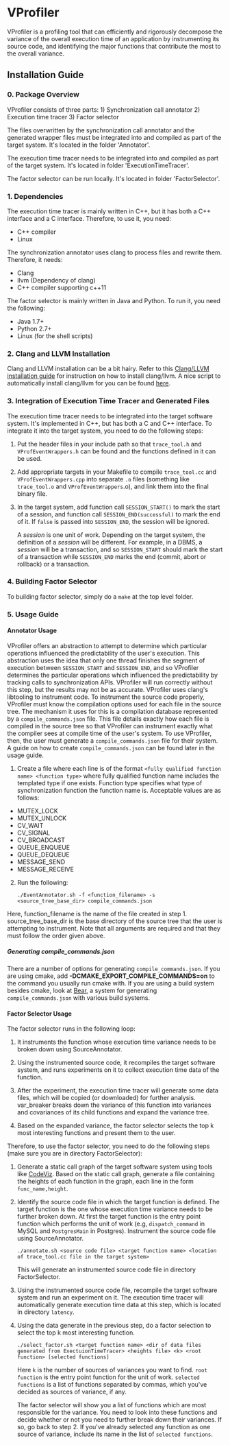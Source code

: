 # VProfiler

VProfiler is a profiling tool that can efficiently and rigorously decompose the variance of the overall execution time of an application by instrumenting its source code, and identifying the major functions that contribute the most to the overall variance.


## Installation Guide

### 0. Package Overview

VProfiler consists of three parts: 1) Synchronization call annotator 2) Execution time tracer 3) Factor selector

The files overwritten by the synchronization call annotator and the generated wrapper files must be integrated into and compiled as part of the target system.  It's located in the folder 'Annotator'.

The execution time tracer needs to be integrated into and compiled as part of the target system. It's located in folder 'ExecutionTimeTracer'.

The factor selector can be run locally. It's located in folder 'FactorSelector'.

### 1. Dependencies

The execution time tracer is mainly written in C++, but it has both a C++ interface and a C interface. Therefore, to use it, you need:

* C++ compiler
* Linux

The synchronization annotator uses clang to process files and rewrite them.  Therefore, it needs:
* Clang
* llvm (Dependency of clang)
* C++ compiler supporting c++11

The factor selector is mainly written in Java and Python. To run it, you need the following:

* Java 1.7+
* Python 2.7+
* Linux (for the shell scripts)

### 2. Clang and LLVM Installation
Clang and LLVM installation can be a bit hairy.  Refer to this [Clang/LLVM installation guide](https://clang.llvm.org/get_started.html) for instruction on how to install clang/llvm.  A nice script to automatically install clang/llvm for you can be found [here](https://github.com/rsmmr/install-clang).

### 3. Integration of Execution Time Tracer and Generated Files

The execution time tracer needs to be integrated into the target software system. It's implemented in C++, but has both a C and C++ interface. To integrate it into the target system, you need to do the following steps:

1. Put the header files in your include path so that `trace_tool.h` and `VProfEventWrappers.h` can be found and the functions defined in it can be used.

2. Add appropriate targets in your Makefile to compile `trace_tool.cc` and `VProfEventWrappers.cpp` into separate `.o` files (something like `trace_tool.o` and `VProfEventWrappers`.o), and link them into the final binary file.

3. In the target system, add function call `SESSION_START()` to mark the start of a session, and function call `SESSION_END(successful)` to mark the end of it. If `false` is passed into `SESSION_END`, the session will be ignored.

   A *session* is one unit of work. Depending on the target system, the definition of a *session* will be different. For example, in a DBMS, a *session* will be a transaction, and so `SESSION_START` should mark the start of a transaction while `SESSION_END` marks the end (commit, abort or rollback) or a transaction.

### 4. Building Factor Selector

To building factor selector, simply do a `make` at the top level folder.

### 5. Usage Guide

#### Annotator Usage

VProfiler offers an abstraction to attempt to determine which particular operations influenced the predictability of the user's execution.  This abstraction uses the idea that only one thread finishes the segment of execution between `SESSION_START` and `SESSION_END`, and so VProfiler determines the particular operations which influenced the predictability by tracking calls to synchronization APIs.  VProfiler will run correctly without this step, but the results may not be as accurate.
VProfiler uses clang's libtooling to instrument code. To instrument the source code properly, VProfiler must know the compilation options used for each file in the source tree.  The mechanism it uses for this is a compilation database represented by a `compile_commands.json` file.  This file details exactly how each file is compiled in the source tree so that VProfiler can instrument exactly what the compiler sees at compile time of the user's system.  To use VProfiler, then, the user
must generate a `compile_commands.json` file for their system.  A guide on how to create `compile_commands.json` can be found later in the usage guide.

1. Create a file where each line is of the format
`<fully qualified function name> <function type>`
where fully qualified function name includes the templated type if one exists.  Function type specifies what type of synchronization function the function name is. Acceptable values are as follows:

* MUTEX\_LOCK
* MUTEX\_UNLOCK
* CV\_WAIT
* CV\_SIGNAL
* CV\_BROADCAST
* QUEUE\_ENQUEUE
* QUEUE\_DEQUEUE
* MESSAGE\_SEND
* MESSAGE\_RECEIVE

2. Run the following:
    ```
    ./EventAnnotator.sh -f <function_filename> -s <source_tree_base_dir> compile_commands.json
    ```
Here, function\_filename is the name of the file created in step 1.  source\_tree\_base\_dir is the base directory of the source tree that the user is attempting to instrument.  Note that all arguments are required and that they must follow the order given above.

##### Generating compile_commands.json
There are a number of options for generating `compile_commands.json`.  If you are using cmake, add **-DCMAKE_EXPORT_COMPILE_COMMANDS=on** to the command you usually run cmake with.  If you are using a build system besides cmake, look at [Bear](https://github.com/rizsotto/Bear), a system for generating `compile_commands.json` with various build systems.

#### Factor Selector Usage

The factor selector runs in the following loop:

1. It instruments the function whose execution time variance needs to be broken down using SourceAnnotator.

2. Using the instrumented source code, it recompiles the target software system, and runs experiments on it to collect execution time data of the function.

3. After the experiment, the execution time tracer will generate some data files, which will be copied (or downloaded) for further analysis. var_breaker breaks down the variance of this function into variances and covariances of its child functions and expand the variance tree.

4. Based on the expanded variance, the factor selector selects the top k most interesting functions and present them to the user.

Therefore, to use the factor selector, you need to do the following steps (make sure you are in directory FactorSelector):

1. Generate a static call graph of the target software system using tools like [CodeViz](http://www.csn.ul.ie/~mel/projects/codeviz/). Based on the static call graph, generate a file containing the heights of each function in the graph, each line in the form `func_name,height`.

2. Identify the source code file in which the target function is defined. The target function is the one whose execution time variance needs to be further broken down. At first the target function is the entry point function which performs the unit of work (e.g, `dispatch_command` in MySQL and `PostgresMain` in Postgres). Instrument the source code file using SourceAnnotator.

   ```
   ./annotate.sh <source code file> <target function name> <location of trace_tool.cc file in the target system>
   ```

   This will generate an instrumented source code file in directory FactorSelector.

3. Using the instrumented source code file, recompile the target software system and run an experiment on it. The execution time tracer will automatically generate execution time data at this step, which is located in directory `latency`.

4. Using the data generate in the previous step, do a factor selection to select the top k most interesting function.

   ```
   ./select_factor.sh <target function name> <dir of data files generated from ExectuionTimeTracer> <heights file> <k> <root function> [selected functions]
   ```

   Here `k` is the number of sources of variances you want to find. `root function` is the entry point function for the unit of work. `selected functions` is a list of functions separated by commas, which you've decided as sources of variance, if any.

   The factor selector will show you a list of functions which are most responsible for the variance. You need to look into these functions and decide whether or not you need to further break down their variances. If so, go back to step 2. If you've already selected any function as one source of variance, include its name in the list of `selected functions`.
